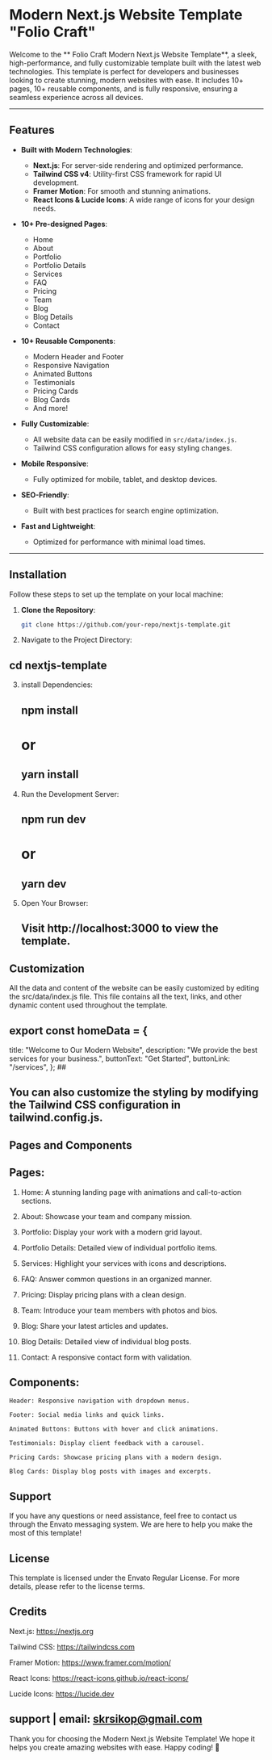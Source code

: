 # Modern Next.js Website Template "Folio Craft"

Welcome to the ** Folio Craft Modern Next.js Website Template**, a sleek, high-performance, and fully customizable template built with the latest web technologies. This template is perfect for developers and businesses looking to create stunning, modern websites with ease. It includes 10+ pages, 10+ reusable components, and is fully responsive, ensuring a seamless experience across all devices.

---

## Features

- **Built with Modern Technologies**:
  - **Next.js**: For server-side rendering and optimized performance.
  - **Tailwind CSS v4**: Utility-first CSS framework for rapid UI development.
  - **Framer Motion**: For smooth and stunning animations.
  - **React Icons & Lucide Icons**: A wide range of icons for your design needs.

- **10+ Pre-designed Pages**:
  - Home
  - About
  - Portfolio
  - Portfolio Details
  - Services
  - FAQ
  - Pricing
  - Team
  - Blog
  - Blog Details
  - Contact

- **10+ Reusable Components**:
  - Modern Header and Footer
  - Responsive Navigation
  - Animated Buttons
  - Testimonials
  - Pricing Cards
  - Blog Cards
  - And more!

- **Fully Customizable**:
  - All website data can be easily modified in `src/data/index.js`.
  - Tailwind CSS configuration allows for easy styling changes.

- **Mobile Responsive**:
  - Fully optimized for mobile, tablet, and desktop devices.

- **SEO-Friendly**:
  - Built with best practices for search engine optimization.

- **Fast and Lightweight**:
  - Optimized for performance with minimal load times.

---

## Installation

Follow these steps to set up the template on your local machine:

1. **Clone the Repository**:
   ```bash
   git clone https://github.com/your-repo/nextjs-template.git
2. Navigate to the Project Directory:
  ## cd nextjs-template
3. install Dependencies:
    ## npm install
    # or
    ## yarn install
4. Run the Development Server:
    ## npm run dev
    # or
    ## yarn dev
5. Open Your Browser:
    ## Visit http://localhost:3000 to view the template.

## Customization
  All the data and content of the website can be easily customized by editing the src/data/index.js file. This file contains all the text, links, and other dynamic content used throughout the template.

 ## export const homeData = {
  title: "Welcome to Our Modern Website",
  description: "We provide the best services for your business.",
  buttonText: "Get Started",
  buttonLink: "/services",
}; ## 


## You can also customize the styling by modifying the Tailwind CSS configuration in tailwind.config.js.

## Pages and Components
## Pages:

  1. Home: A stunning landing page with animations and call-to-action sections.

  2. About: Showcase your team and company mission.

  3. Portfolio: Display your work with a modern grid layout.

  4. Portfolio Details: Detailed view of individual portfolio items.

  5. Services: Highlight your services with icons and descriptions.

  6. FAQ: Answer common questions in an organized manner.

  7. Pricing: Display pricing plans with a clean design.

  8. Team: Introduce your team members with photos and bios.

  9. Blog: Share your latest articles and updates.

  10. Blog Details: Detailed view of individual blog posts.

  11. Contact: A responsive contact form with validation.

## Components:

    Header: Responsive navigation with dropdown menus.

    Footer: Social media links and quick links.

    Animated Buttons: Buttons with hover and click animations.

    Testimonials: Display client feedback with a carousel.

    Pricing Cards: Showcase pricing plans with a modern design.

    Blog Cards: Display blog posts with images and excerpts.

## Support
  If you have any questions or need assistance, feel free to contact us through the Envato messaging system. We are here to help you make the most of this template!

## License
  This template is licensed under the Envato Regular License. For more details, please refer to the license terms.

## Credits
  Next.js: https://nextjs.org

  Tailwind CSS: https://tailwindcss.com

  Framer Motion: https://www.framer.com/motion/

  React Icons: https://react-icons.github.io/react-icons/

  Lucide Icons: https://lucide.dev



 ## support |  email: skrsikop@gmail.com 

Thank you for choosing the Modern Next.js Website Template! We hope it helps you create amazing websites with ease. Happy coding! 🚀 
